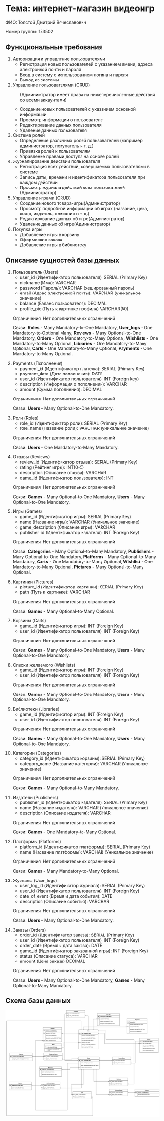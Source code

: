 <!DOCTYPE html>
<html lang="ru">
  <head>
    <meta charset="UTF-8" />
  </head>
  <body>
    <h1>Тема: интернет-магазин видеоигр</h1>
    <p>ФИО: Толстой Дмитрий Вячеславович</p>
    <p>Номер группы: 153502</p>
    <h2>Функциональные требования</h2>
    <ol>
      <li>
        Авторизация и управление пользователями
        <ul>
          <li>
            Регистрация новых пользователей с указанием имени, адреса
            электронной почты и пароля
          </li>
          <li>Вход в систему с использованием логина и пароля</li>
          <li>Выход из системы</li>
        </ul>
      </li>
      <li>
        Управление пользователями (CRUD)
        <ul>
          <p>(Админимтратор имеет права на нижеперечисленные действия со всеми аккаунтами)</p>
          <li>Создание новых пользователей с указанием основной информации</li>
          <li>Просмотр информации о пользователе</li>
          <li>Редактирование данных пользователя</li>
          <li>Удаление данных пользователя</li>
        </ul>
      </li>
      <li>
        Система ролей
        <ul>
          <li>
            Определение различных ролей пользователей (например, администратор,
            покупатель и т. д.)
          </li>
          <li>Привязка ролей к пользователям</li>
          <li>Управление правами доступа на основе ролей</li>
        </ul>
      </li>
      <li>
        Журналирование действий пользователя
        <ul>
          <li>
            Регистрация всех действий, совершаемых пользователями в системе
          </li>
          <li>
            Запись даты, времени и идентификатора пользователя при каждом
            действии
          </li>
          <li>
            Просмотр журнала действий всех пользователей (Администратор)
          </li>
        </ul>
      </li>
      <li>
        Управление играми (CRUD)
        <ul>
          <li>Создание нового товара-игры(Администратор)</li>
          <li>
            Просмотр подробной информации об играх (название, цена, жанр,
            издатель, описание и т. д.)
          </li>
          <li>Редактирование данных об игре(Администратор)</li>
          <li>Удаление данных об игре(Администратор)</li>
        </ul>
      </li>
      <li>
        Покупка игры
        <ul>
          <li>Добавление игры в корзину</li>
          <li>Оформление заказа</li>
          <li>Добавление игры в библиотеку</li>
        </ul>
      </li>
    </ol>
    <h2>Описание сущностей базы данных</h2>
    <ol>
      <li>
        Пользователь (Users)
        <ul>
          <li>user_id (Идентификатор пользователя): SERIAL (Primary Key)</li>
          <li>nickname (Имя): VARCHAR</li>
          <li>password (Пароль): VARCHAR (хешированный пароль)</li>
          <li>email (Адрес электронной почты): VARCHAR (уникальное значение)</li>
          <li>balance (Баланс пользователя): DECIMAL</li>
          <li>profile_pic (Путь к картинке профиля) VARCHAR(50)</li>
        </ul>
        <p>Ограничения: Нет дополнительных ограничений</p>
        <p>
          Связи:
          <b>Roles</b> - Many Mandatory-to-One Mandatory, 
          <b>User_logs</b> - One Mandatory-to-Optional Many, 
          <b>Reviews</b> - Many Optional-to-One Mandatory, 
          <b>Orders</b> - One Mandatory-to-Many Optional, 
          <b>Wishlists</b> - One Mandatory-to-Many Optional, 
          <b>Libraries</b> - One Mandatory-to-Many Optional, 
          <b>Carts</b> - One Mandatory-to-Many Optional, 
          <b>Payments</b> - One Mandatory-to-Many Optional.
        </p>
      </li>
      <li>
        Payments (Пополнения)
        <ul>
          <li>payment_id (Идентификатор платежа): SERIAL (Primary Key)</li>
          <li>payment_date (Дата пополнения): DATE</li>
          <li>user_id (Идентификатор пользователя): INT (Foreign key)</li>
          <li>description (Информация о пополнении): VARCHAR</li>
          <li>amount (Сумма пополнения): DECIMAL</li>
        </ul>
        <p>Ограничения: Нет дополнительных ограничений</p>
        <p>
          Связи:
          <b>Users</b> - Many Optional-to-One Mandatory.
        </p>
      </li>
      <li>
        Роли (Roles)
        <ul>
          <li>role_id (Идентификатор роли): SERIAL (Primary Key)</li>
          <li>role_name (Название роли): VARCHAR (уникальное значение)</li>
        </ul>
        <p>Ограничения: Нет дополнительных ограничений</p>
        <p>
          Связи: 
          <b>Users</b> - One Mandatory-to-Many Mandatory.
        </p>
      </li>
      <li>
        Отзывы (Reviews)
        <ul>
          <li>review_id (Идентификатор отзыва): SERIAL (Primary Key)</li>
          <li>rating (Рейтинг игры): INT(0-5)</li>
          <li>description (Описание отзыва): VARCHAR</li>
          <li>game_id (Идентификатор пользователя): INT</li>
        </ul>
        <p>Ограничения: Нет дополнительных ограничений</p>
        <p>
          Связи: 
          <b>Games</b> - Many Optional-to-One Mandatory, 
          <b>Users</b> - Many Optional-to-One Mandatory.
        </p>
      </li>
      <li>
        Игры (Games)
        <ul>
          <li>game_id (Идентификатор игры): SERIAL (Primary Key)</li>
          <li>name (Название игры): VARCHAR (Уникальное значение)</li>
          <li>game_description (Описание игры): VARCHAR</li>
          <li>publisher_id (Идентификатор издателя): INT (Foreign Key)</li>
        </ul>
        <p>Ограничения: Нет дополнительных ограничений</p>
        <p>
        Связи:
        <b>Categories</b> - Many Optional-to-Many Mandatory, 
        <b>Publishers</b> - Many Optional-to-One Mandatory, 
        <b>Platforms</b> - Many Optional-to-Many Mandatory, 
        <b>Carts</b> - One Mandatory-to-Many Optional, 
        <b>Wishlist</b> - One Mandatory-to-Many Optional, 
        <b>Pictures</b> - Many Optional-to-Many Optional.
        </p>
      </li>
      <li>
        Картинки (Pictures)
        <ul>
          <li>picture_id (Идентификатор картинки): SERIAL (Primary Key)</li>
          <li>path (Путь к картинке): VARCHAR</li>
        </ul>
        <p>Ограничения: Нет дополнительных ограничений</p>
        <p>
          Связи: 
          <b>Games</b> - Many Optional-to-Many Optional.
        </p>
      </li>
      <li>
        Корзины (Carts)
        <ul>
          <li>game_id (Идентификатор игры): INT (Foreign Key)</li>
          <li>user_id (Идентификатор пользователя): INT (Foreign Key)</li>
        </ul>
        <p>Ограничения: Нет дополнительных ограничений</p>
        <p>
          Связи:
          <b>Games</b> - Many Optional-to-One Mandatory, 
          <b>Users</b> - Many Optional-to-One Mandatory.
        </p>
      </li>
      <li>
        Списки желаемого (Wishlists)
        <ul>
          <li>game_id (Идентификатор игры): INT (Foreign Key)</li>
          <li>user_id (Идентификатор пользователя): INT (Foreign Key)</li>
        </ul>
        <p>Ограничения: Нет дополнительных ограничений</p>
        <p>
          Связи:
          <b>Games</b> - Many Optional-to-One Mandatory, 
          <b>Users</b> - Many Optional-to-One Mandatory.
        </p>
      </li>
      <li>
        Библиотеки (Libraries)
        <ul>
          <li>game_id (Идентификатор игры): INT (Foreign Key)</li>
          <li>user_id (Идентификатор пользователя): INT (Foreign Key)</li>
        </ul>
        <p>Ограничения: Нет дополнительных ограничений</p>
        <p>
          Связи:
          <b>Games</b> - Many Optional-to-One Mandatory, 
          <b>Users</b> - Many Optional-to-One Mandatory.
        </p>
      </li>
      <li>
        Категории (Categories)
        <ul>
          <li>category_id (Идентификатор корзины): SERIAL (Primary Key)</li>
          <li>category_name (Название категории): VARCHAR (Уникальное значение)</li>
        </ul>
        <p>Ограничения: Нет дополнительных ограничений</p>
        <p>
          Связи:
          <b>Games</b> - Many Optional-to-Many Mandatory.
        </p>
      </li>
      <li>
        Издатели (Publishers)
        <ul>
          <li>publisher_id (Идентификатор издателя): SERIAL (Primary Key)</li>
          <li>name (Название издателя): VARCHAR (Уникальное значение)</li>
          <li>description (Описание издателя): VARCHAR</li>
        </ul>
        <p>Ограничения: Нет дополнительных ограничений</p>
        <p>
          Связи:
          <b>Games</b> - One Mandatory-to-Many Optional.
        </p>
      </li>
      <li>
        Платформы (Platforms)
        <ul>
          <li>platform_id (Идентификатор платформы): SERIAL (Primary Key)</li>
          <li>name (Название платформы): VARCHAR (Уникальное значение)</li>
        </ul>
        <p>Ограничения: Нет дополнительных ограничений</p>
        <p>
          Связи: 
          <b>Games</b> - Many Mandatory-to-Many Optional.
        </p>
      </li>
      <li>
        Журналы (User_logs)
        <ul>
          <li>user_log_id (Идентификатор журнала): SERIAL (Primary Key)</li>
          <li>user_id (Идентификатор пользователя): INT (Foreign Key)</li>
          <li>date_of_event (Время и дата события): DATE</li>
          <li>description (Описание события): VARCHAR</li>
        </ul>
        <p>Ограничения: Нет дополнительных ограничений</p>
        <p>
          Связи:
          <b>Users</b> - Many Optional-to-One Mandatory.
        </p>
      </li>
      <li>
        Заказы (Orders)
        <ul>
          <li>order_id (Идентификатор заказа): SERIAL (Primary Key)</li>
          <li>user_id (Идентификатор пользователя): INT (Foreign Key)</li>
          <li>order_date (Время и дата заказа): DATE</li>
          <li>game_id (Идентификатор заказанной игры): INT (Foreign Key)</li>
          <li>status (Описание статуса): VARCHAR</li>
          <li>amount (Цена заказа) DECIMAL</li>
        </ul>
        <p>Ограничения: Нет дополнительных ограничений</p>
        <p>
          Связи:
          <b>Users</b> - Many Optional-to-One Mandatory, 
          <b>Games</b> - Many Optional-to-Many Mandatory.
        </p>
      </li>
      </ol>
    <h2>Схема базы данных</h2>
    <span><img src="https://github.com/westcrime/data-models-and-database-management-systems/blob/Lab2/diagram.png?raw=true"/></span>

  </body>
</html>

